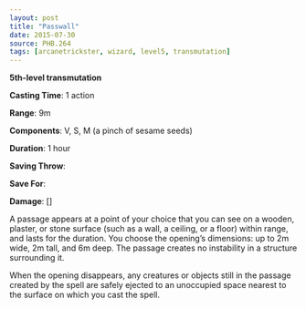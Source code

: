 ```yaml
---
layout: post
title: "Passwall"
date: 2015-07-30
source: PHB.264
tags: [arcanetrickster, wizard, level5, transmutation]
---
```


**5th-level transmutation**

**Casting Time**: 1 action

**Range**: 9m

**Components**: V, S, M (a pinch of sesame seeds)

**Duration**: 1 hour

**Saving Throw**:

**Save For**:

**Damage**: []

A passage appears at a point of your choice that you can see on a wooden, plaster, or stone surface (such as a wall, a ceiling, or a floor) within range, and lasts for the duration. You choose the opening’s dimensions: up to 2m wide, 2m tall, and 6m deep. The passage creates no instability in a structure surrounding it.

When the opening disappears, any creatures or objects still in the passage created by the spell are safely ejected to an unoccupied space nearest to the surface on which you cast the spell.
